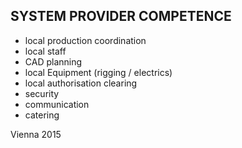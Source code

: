 ## SYSTEM PROVIDER COMPETENCE

+ local production coordination
+ local staff
+ CAD planning 
+ local Equipment (rigging / electrics) 
+ local authorisation clearing
+ security
+ communication
+ catering

Vienna 2015